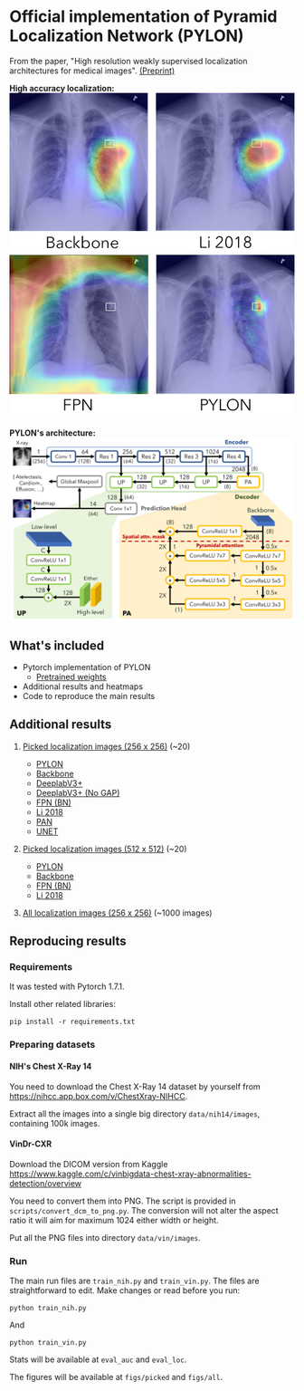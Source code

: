 # Official implementation of Pyramid Localization Network (PYLON)

From the paper, "High resolution weakly supervised localization architectures for medical images". [(Preprint)](https://arxiv.org/abs/2010.11475)

**High accuracy localization:**
![high accuracy localization](figs/example4_paper.jpg)

**PYLON's architecture:**
![PYLON architecture](figs/figure_pylon_crop.png)

## What's included

- Pytorch implementation of PYLON
    * [Pretrained weights](https://drive.google.com/file/d/1v26dU21hjePidW5crSXsrpf3OCJWLoWp/view?usp=sharing)
- Additional results and heatmaps 
- Code to reproduce the main results

## Additional results

1. [Picked localization images (256 x 256)](figs/picked/bs64_nih14_256min0.7-rot90p0.5-bc(0.5,0.5)-cubic) (~20)

    * [PYLON](figs/picked/bs64_nih14_256min0.7-rot90p0.5-bc(0.5,0.5)-cubic/pylon-resnet50-uptype2layer-imagenet-dec128_lr0.0001term1e-06rop1fac0.2_fp16)
    * [Backbone](figs/picked/bs64_nih14_256min0.7-rot90p0.5-bc(0.5,0.5)-cubic/baseline-resnet50-maxpool-imagenet_lr0.0001term1e-06rop1fac0.2_fp16)
    * [DeeplabV3+](figs/picked/bs64_nih14_256min0.7-rot90p0.5-bc(0.5,0.5)-cubic/deeplabv3+-resnet50-dec256-imagenet_lr0.0001term1e-06rop1fac0.2_fp16)
    * [DeeplabV3+ (No GAP)](figs/picked/bs64_nih14_256min0.7-rot90p0.5-bc(0.5,0.5)-cubic/deeplabv3+-resnet50-dec256-nogap-imagenet_lr0.0001term1e-06rop1fac0.2_fp16)
    * [FPN (BN)](figs/picked/bs64_nih14_256min0.7-rot90p0.5-bc(0.5,0.5)-cubic/fpn-resnet50-py256dec128-bn-imagenet_lr0.0001term1e-06rop1fac0.2_fp16)
    * [Li 2018](figs/picked/bs64_nih14_256min0.7-rot90p0.5-bc(0.5,0.5)-cubic/li2018-resnet50-dec512out20-mil0.98-imagenet_lr0.0001term1e-06rop1fac0.2_fp16)
    * [PAN](figs/picked/bs64_nih14_256min0.7-rot90p0.5-bc(0.5,0.5)-cubic/pan-resnet50-dec128-imagenet_lr0.0001term1e-06rop1fac0.2_fp16)
    * [UNET](figs/picked/bs64_nih14_256min0.7-rot90p0.5-bc(0.5,0.5)-cubic/unet-resnet50-(256,128,64,64,64)-imagenet_lr0.0001term1e-06rop1fac0.2_fp16)

2. [Picked localization images (512 x 512)](figs/picked/bs64_nih14_512min0.7-rot90p0.5-bc(0.5,0.5)-cubic) (~20)

    * [PYLON](figs/picked/bs64_nih14_512min0.7-rot90p0.5-bc(0.5,0.5)-cubic/pylon-resnet50-uptype2layer-imagenet-dec128_lr0.0001term1e-06rop1fac0.2_fp16)
    * [Backbone](figs/picked/bs64_nih14_512min0.7-rot90p0.5-bc(0.5,0.5)-cubic/baseline-resnet50-maxpool-imagenet_lr0.0001term1e-06rop1fac0.2_fp16)
    * [FPN (BN)](figs/picked/bs64_nih14_512min0.7-rot90p0.5-bc(0.5,0.5)-cubic/fpn-resnet50-py256dec128-bn-imagenet_lr0.0001term1e-06rop1fac0.2_fp16)
    * [Li 2018](figs/picked/bs64_nih14_512min0.7-rot90p0.5-bc(0.5,0.5)-cubic/li2018-resnet50-dec512out20-mil0.98-imagenet_lr0.0001term1e-06rop1fac0.2_fp16)

3. [All localization images (256 x 256)](figs/all/bs64_nih14_256min0.7-rot90p0.5-bc(0.5,0.5)-cubic/pylon-resnet50-uptype2layer-imagenet-dec128_lr0.0001term1e-06rop1fac0.2_fp16) (~1000 images)

## Reproducing results

### Requirements

It was tested with Pytorch 1.7.1.

Install other related libraries:

```
pip install -r requirements.txt
```

### Preparing datasets


#### NIH's Chest X-Ray 14
You need to download the Chest X-Ray 14 dataset by yourself from https://nihcc.app.box.com/v/ChestXray-NIHCC.

Extract all the images into a single big directory `data/nih14/images`, containing 100k images.

#### VinDr-CXR

Download the DICOM version from Kaggle https://www.kaggle.com/c/vinbigdata-chest-xray-abnormalities-detection/overview

You need to convert them into PNG. The script is provided in `scripts/convert_dcm_to_png.py`. The conversion will not alter the aspect ratio it will aim for maximum 1024 either width or height.

Put all the PNG files into directory `data/vin/images`.

### Run

The main run files are `train_nih.py` and `train_vin.py`. The files are straightforward to edit. Make changes or read before you run:

```
python train_nih.py
```

And

```
python train_vin.py
```

Stats will be available at `eval_auc` and `eval_loc`. 

The figures will be available at `figs/picked` and `figs/all`.
